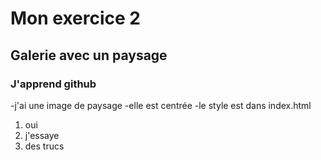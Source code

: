 # Mon exercice 2
## Galerie avec un paysage
### J'apprend github
-j'ai une image de paysage 
-elle est centrée 
-le style est dans index.html
   1. oui  
   2. j'essaye  
   3. des trucs  
